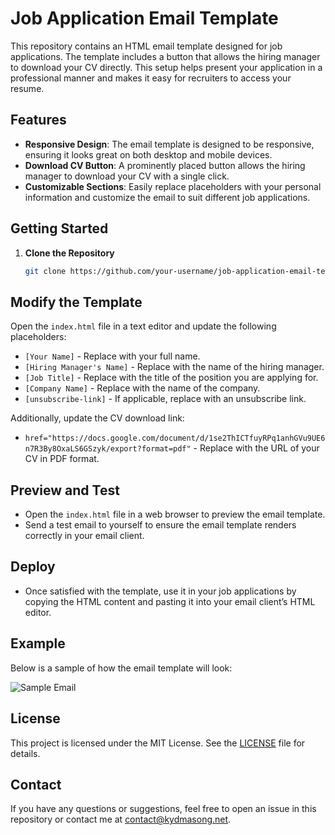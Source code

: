 # Job Application Email Template

This repository contains an HTML email template designed for job applications. The template includes a button that allows the hiring manager to download your CV directly. This setup helps present your application in a professional manner and makes it easy for recruiters to access your resume.

## Features

- **Responsive Design**: The email template is designed to be responsive, ensuring it looks great on both desktop and mobile devices.
- **Download CV Button**: A prominently placed button allows the hiring manager to download your CV with a single click.
- **Customizable Sections**: Easily replace placeholders with your personal information and customize the email to suit different job applications.

## Getting Started

1. **Clone the Repository**

   ```bash
   git clone https://github.com/your-username/job-application-email-template.git

## Modify the Template

Open the `index.html` file in a text editor and update the following placeholders:

- `[Your Name]` - Replace with your full name.
- `[Hiring Manager's Name]` - Replace with the name of the hiring manager.
- `[Job Title]` - Replace with the title of the position you are applying for.
- `[Company Name]` - Replace with the name of the company.
- `[unsubscribe-link]` - If applicable, replace with an unsubscribe link.

Additionally, update the CV download link:

- `href="https://docs.google.com/document/d/1se2ThICTfuyRPq1anhGVu9UE6n7R3By8OxaLS6GSzyk/export?format=pdf"` - Replace with the URL of your CV in PDF format.

## Preview and Test

- Open the `index.html` file in a web browser to preview the email template.
- Send a test email to yourself to ensure the email template renders correctly in your email client.

## Deploy

- Once satisfied with the template, use it in your job applications by copying the HTML content and pasting it into your email client’s HTML editor.

## Example

Below is a sample of how the email template will look:

![Sample Email](https://example.com/sample-email.png)

## License

This project is licensed under the MIT License. See the [LICENSE](LICENSE) file for details.

## Contact

If you have any questions or suggestions, feel free to open an issue in this repository or contact me at [contact@kydmasong.net](mailto:contact@kydmasong.net).
